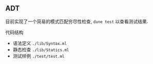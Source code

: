 ## ADT
目前实现了一个简易的模式匹配穷尽性检查, `dune test` 以查看测试结果.

代码结构
- 语法定义 `./lib/Syntax.ml`
- 静态检查 `./lib/Statics.ml`
- 测试样例 `./test/test.ml`
